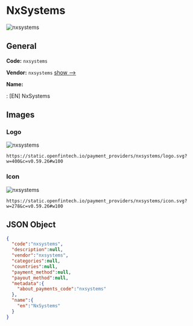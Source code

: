 
# NxSystems 
![nxsystems](https://static.openfintech.io/payment_providers/nxsystems/logo.svg?w=400&c=v0.59.26#w100)  

## General 
 
**Code:** `nxsystems` 
 
**Vendor:** `nxsystems` [show -->](/vendors/nxsystems/) 
 
**Name:** 
 
:	[EN] NxSystems 
 

## Images 

### Logo 
 
![nxsystems](https://static.openfintech.io/payment_providers/nxsystems/logo.svg?w=400&c=v0.59.26#w100)  

```
https://static.openfintech.io/payment_providers/nxsystems/logo.svg?w=400&c=v0.59.26#w100
```  

### Icon 
 
![nxsystems](https://static.openfintech.io/payment_providers/nxsystems/icon.svg?w=278&c=v0.59.26#w100)  

```
https://static.openfintech.io/payment_providers/nxsystems/icon.svg?w=278&c=v0.59.26#w100
```  

## JSON Object 

```json
{
  "code":"nxsystems",
  "description":null,
  "vendor":"nxsystems",
  "categories":null,
  "countries":null,
  "payment_method":null,
  "payout_method":null,
  "metadata":{
    "about_payments_code":"nxsystems"
  },
  "name":{
    "en":"NxSystems"
  }
}
```  
